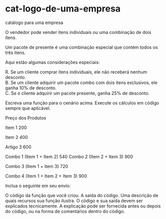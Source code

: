 # cat-logo-de-uma-empresa
catálogo para uma empresa

O vendedor pode vender itens individuais ou uma combinação de dois itens.

Um pacote de presente é uma combinação especial que contém todos os três itens.

Aqui estão algumas considerações especiais:  

R. Se um cliente comprar itens individuais, ele não receberá nenhum desconto.  
B. Se um cliente adquirir um pacote combo com dois itens exclusivos, ele ganha 10% de desconto.  
C. Se o cliente adquirir um pacote presente, ganha 25% de desconto.

Escreva uma função para o cenário acima. Execute os cálculos em código sempre que aplicável.  

 

Preço dos Produtos

Item 1 200

Item 2 400

Artigo 3 600

Combo 1 (Item 1 + Item 2) 540 
Combo 2 (Item 2 + Item 3) 900

Combo 3 (Item 1 + item 3) 720

Combo 4 (Item 1 + Item 2 + Item 3) 900

Inclua o seguinte em seu envio:

O código da função que você criou. 
A saída do código. 
Uma descrição de quais recursos sua função ilustra. 
O código e sua saída devem ser explicados tecnicamente. A explicação pode ser fornecida antes ou depois do código, ou na forma de comentários dentro do código.

